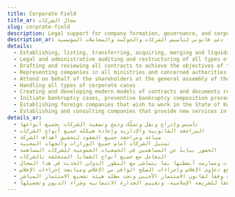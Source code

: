 ```yaml
---
title: Corporate Field
title_ar: مجال الشركات
slug: corprate-field
description: Legal support for company formation, governance, and corporate transactions
description_ar: دعم قانوني لتأسيس الشركات والحوكمة والمعاملات المؤسسية
details:
  - Establishing, listing, transferring, acquiring, merging and liquidating companies of all kinds
  - Legal and administrative auditing and restructuring of all types of companies
  - Drafting and reviewing all contracts to achieve the objectives of the company
  - Representing companies in all ministries and concerned authorities
  - Attend on behalf of the shareholders at the general assembly of the joint-stock companies
  - Handling all types of corporate cases
  - Creating and developing modern models of contracts and documents regulating the work of companies and their conduct of their activities in line with the modern international development in this field
  - Initiate bankruptcy cases, preventive bankruptcy composition procedures, and follow up on bankruptcy procedures
  - Establishing foreign companies that wish to work in the State of Kuwait in accordance with the Foreign Capital Investment Law and under the umbrella of the Direct Investment Promotion Authority (KDIPA) and the offset system, and providing related advice
  - Establishing and consulting companies that provide new services in the local market, such as the small projects company, project portfolio, time-share system, easement rights and traditional insurance in accordance with Islamic Sharia, credit worthiness assessment and debt purchase and collection
details_ar:
  - تأسيس وإدراج ونقل وتملّك ودمج وتصفية الشركات بجميع أنواعها
  - المراجعة القانونية والإدارية وإعادة هيكلة جميع أنواع الشركات
  - صياغة ومراجعة جميع العقود لتحقيق أهداف الشركة
  - تمثيل الشركات أمام جميع الوزارات والجهات المعنية
  - الحضور نيابةً عن المساهمين في الجمعيات العمومية للشركات المساهمة
  - التعامل مع جميع أنواع القضايا المتعلقة بالشركات
  - إنشاء وتطوير نماذج عصرية من العقود والمستندات التي تنظم عمل الشركات وممارسة أنشطتها بما يتماشى مع التطور الدولي الحديث في هذا المجال
  - رفع دعاوى الإفلاس وإجراءات الصلح الواقي من الإفلاس ومتابعة إجراءات الإفلاس
  - تأسيس الشركات الأجنبية التي ترغب في العمل في دولة الكويت وفقاً لقانون الاستثمار الأجنبي وتحت مظلة هيئة تشجيع الاستثمار المباشر (KDIPA) ونظام المقاصة، وتقديم الاستشارات ذات الصلة
  - تأسيس واستشارات الشركات التي تقدم خدمات جديدة في السوق المحلي، مثل شركات المشاريع الصغيرة، ومحافظ المشاريع، ونظام المشاركة بالوقت، وحقوق الارتفاق، والتأمين التقليدي وفقاً للشريعة الإسلامية، وتقييم الجدارة الائتمانية وشراء الديون وتحصيلها
---
```

